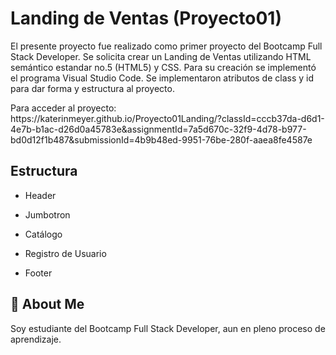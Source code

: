 
# Landing de Ventas (Proyecto01)

El presente proyecto fue realizado como primer proyecto del Bootcamp Full Stack Developer.
Se solicita crear un Landing de Ventas utilizando HTML semántico estandar no.5 (HTML5) y CSS. 
Para su creación se implementó el programa Visual Studio Code.
Se implementaron atributos de class y id para dar forma y estructura al proyecto. 
<div>
Para acceder al proyecto:
https://katerinmeyer.github.io/Proyecto01Landing/?classId=cccb37da-d6d1-4e7b-b1ac-d26d0a45783e&assignmentId=7a5d670c-32f9-4d78-b977-bd0d12f1b487&submissionId=4b9b48ed-9951-76be-280f-aaea8fe4587e
</div>

## Estructura

- Header

- Jumbotron

- Catálogo

- Registro de Usuario

- Footer


## 🚀 About Me
Soy estudiante del Bootcamp Full Stack Developer, aun en pleno proceso de aprendizaje.

